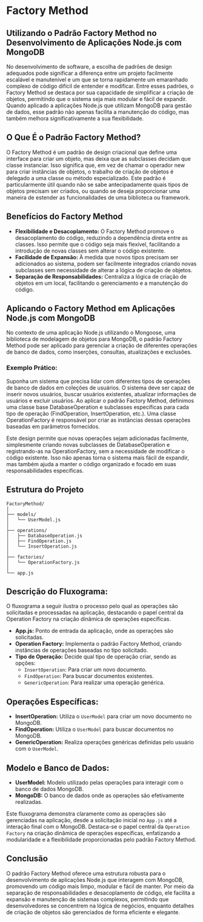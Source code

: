 # Factory Method

## Utilizando o Padrão Factory Method no Desenvolvimento de Aplicações Node.js com MongoDB

No desenvolvimento de software, a escolha de padrões de design adequados pode significar a diferença entre um projeto facilmente escalável e manutenível e um que se torna rapidamente um emaranhado complexo de código difícil de entender e modificar. Entre esses padrões, o Factory Method se destaca por sua capacidade de simplificar a criação de objetos, permitindo que o sistema seja mais modular e fácil de expandir. Quando aplicado a aplicações Node.js que utilizam MongoDB para gestão de dados, esse padrão não apenas facilita a manutenção do código, mas também melhora significativamente a sua flexibilidade.

## O Que É o Padrão Factory Method?

O Factory Method é um padrão de design criacional que define uma interface para criar um objeto, mas deixa que as subclasses decidam que classe instanciar. Isso significa que, em vez de chamar o operador new para criar instâncias de objetos, o trabalho de criação de objetos é delegado a uma classe ou método especializado. Este padrão é particularmente útil quando não se sabe antecipadamente quais tipos de objetos precisam ser criados, ou quando se deseja proporcionar uma maneira de estender as funcionalidades de uma biblioteca ou framework.

## Benefícios do Factory Method

- **Flexibilidade e Desacoplamento:** O Factory Method promove o desacoplamento do código, reduzindo a dependência direta entre as classes. Isso permite que o código seja mais flexível, facilitando a introdução de novas classes sem alterar o código existente.
- **Facilidade de Expansão:** À medida que novos tipos precisam ser adicionados ao sistema, podem ser facilmente integrados criando novas subclasses sem necessidade de alterar a lógica de criação de objetos.
- **Separação de Responsabilidades:** Centraliza a lógica de criação de objetos em um local, facilitando o gerenciamento e a manutenção do código.

## Aplicando o Factory Method em Aplicações Node.js com MongoDB

No contexto de uma aplicação Node.js utilizando o Mongoose, uma biblioteca de modelagem de objetos para MongoDB, o padrão Factory Method pode ser aplicado para gerenciar a criação de diferentes operações de banco de dados, como inserções, consultas, atualizações e exclusões.

### Exemplo Prático:

Suponha um sistema que precisa lidar com diferentes tipos de operações de banco de dados em coleções de usuários. O sistema deve ser capaz de inserir novos usuários, buscar usuários existentes, atualizar informações de usuários e excluir usuários. Ao aplicar o padrão Factory Method, definimos uma classe base DatabaseOperation e subclasses específicas para cada tipo de operação (FindOperation, InsertOperation, etc.). Uma classe OperationFactory é responsável por criar as instâncias dessas operações baseadas em parâmetros fornecidos.

Este design permite que novas operações sejam adicionadas facilmente, simplesmente criando novas subclasses de DatabaseOperation e registrando-as na OperationFactory, sem a necessidade de modificar o código existente. Isso não apenas torna o sistema mais fácil de expandir, mas também ajuda a manter o código organizado e focado em suas responsabilidades específicas.

## Estrutura do Projeto

```
FactoryMethod/
│
├── models/
│   └── UserModel.js
│
├── operations/
│   ├── DatabaseOperation.js
│   ├── FindOperation.js
│   └── InsertOperation.js
│
├── factories/
│   └── OperationFactory.js
│
└── app.js
```

## Descrição do Fluxograma:

O fluxograma a seguir ilustra o processo pelo qual as operações são solicitadas e processadas na aplicação, destacando o papel central da Operation Factory na criação dinâmica de operações específicas.

- **App.js:** Ponto de entrada da aplicação, onde as operações são solicitadas.
- **Operation Factory:** Implementa o padrão Factory Method, criando instâncias de operações baseadas no tipo solicitado.
- **Tipo de Operação:** Decide qual tipo de operação criar, sendo as opções:
  - `InsertOperation`: Para criar um novo documento.
  - `FindOperation`: Para buscar documentos existentes.
  - `GenericOperation`: Para realizar uma operação genérica.

## Operações Específicas:

- **InsertOperation:** Utiliza o `UserModel` para criar um novo documento no MongoDB.
- **FindOperation:** Utiliza o `UserModel` para buscar documentos no MongoDB.
- **GenericOperation:** Realiza operações genéricas definidas pelo usuário com o `UserModel`.

## Modelo e Banco de Dados:

- **UserModel:** Modelo utilizado pelas operações para interagir com o banco de dados MongoDB.
- **MongoDB:** O banco de dados onde as operações são efetivamente realizadas.

Este fluxograma demonstra claramente como as operações são gerenciadas na aplicação, desde a solicitação inicial no `App.js` até a interação final com o MongoDB. Destaca-se o papel central da `Operation Factory` na criação dinâmica de operações específicas, enfatizando a modularidade e a flexibilidade proporcionadas pelo padrão Factory Method.

## Conclusão

O padrão Factory Method oferece uma estrutura robusta para o desenvolvimento de aplicações Node.js que interagem com MongoDB, promovendo um código mais limpo, modular e fácil de manter. Por meio da separação de responsabilidades e desacoplamento de código, ele facilita a expansão e manutenção de sistemas complexos, permitindo que desenvolvedores se concentrem na lógica de negócios, enquanto detalhes de criação de objetos são gerenciados de forma eficiente e elegante.
